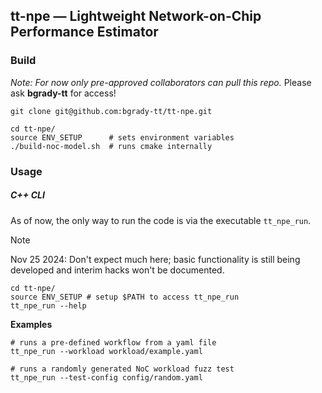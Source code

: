 ## tt-npe — Lightweight Network-on-Chip Performance Estimator

### Build

_Note: For now only pre-approved collaborators can pull this repo._ Please ask **bgrady-tt** for access!

```shell
git clone git@github.com:bgrady-tt/tt-npe.git

cd tt-npe/
source ENV_SETUP      # sets environment variables
./build-noc-model.sh  # runs cmake internally
```

### Usage

##### C++ CLI
As of now, the only way to run the code is via the executable `tt_npe_run`. 

> [!NOTE]
> Nov 25 2024: Don't expect much here; basic functionality is still being developed and interim hacks won't be documented.

```shell
cd tt-npe/ 
source ENV_SETUP # setup $PATH to access tt_npe_run
tt_npe_run --help
```

**Examples**
```shell
# runs a pre-defined workflow from a yaml file
tt_npe_run --workload workload/example.yaml

# runs a randomly generated NoC workload fuzz test
tt_npe_run --test-config config/random.yaml
```
